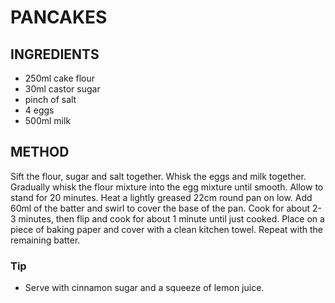 # PANCAKES

## INGREDIENTS

- 250ml cake flour
- 30ml castor sugar
- pinch of salt
- 4 eggs
- 500ml milk

## METHOD

Sift the flour, sugar and salt together. Whisk the eggs and milk together. Gradually whisk the flour mixture into the egg mixture until smooth. Allow to stand for 20 minutes.
Heat a lightly greased 22cm round pan on low. Add 60ml of the batter and swirl to cover the base of the pan. Cook for about 2-3 minutes, then flip and cook for about 1 minute until just cooked. Place on a piece of baking paper and cover with a clean kitchen towel. Repeat with the remaining batter.

### Tip

* Serve with cinnamon sugar and a squeeze of lemon juice.